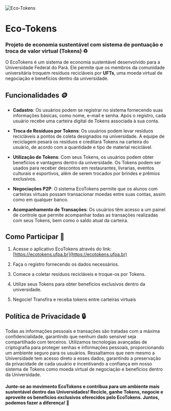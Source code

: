 <div style="border-radius: 100px">
    <img src="https://github.com/IK-R-S/eco-tokens/assets/73291742/ee836271-594c-4168-bea5-3a75d95f6948" alt="Eco-Tokens" />
</div>


# Eco-Tokens
### Projeto de economia sustentável com sistema de pontuação e troca de valor virtual (Tokens) ♻️

O EcoTokens é um sistema de economia sustentável desenvolvido para a Universidade Federal do Pará. Ele permite que os membros da comunidade universitária troquem resíduos recicláveis por **UFTs**, uma moeda virtual de negociação e benefícios dentro da universidade.

## Funcionalidades 🪙

- **Cadastro**: Os usuários podem se registrar no sistema fornecendo suas informações básicas, como nome, e-mail e senha. Após o registro, cada usuário recebe uma carteira digital de Tokens associada à sua conta.

- **Troca de Resíduos por Tokens**: Os usuários podem levar resíduos recicláveis a pontos de coleta designados na universidade. A equipe de reciclagem pesará os resíduos e creditará Tokens na carteira do usuário, de acordo com a quantidade e tipo de material reciclável.

- **Utilização de Tokens**: Com seus Tokens, os usuários podem obter benefícios e vantagens dentro da universidade. Os Tokens podem ser usados para receber descontos em restaurantes, livrarias, eventos culturais e esportivos, além de serem trocados por brindes e prêmios exclusivos.
- **Negociações P2P**: O sistema EcoTokens permite que os alunos com carteiras virtuais possam transacionar moedas entre suas contas, assim como em qualquer banco.

- **Acompanhamento de Transações**: Os usuários têm acesso a um painel de controle que permite acompanhar todas as transações realizadas com seus Tokens, bem como o saldo atual da carteira.

## Como Participar 🤝

1. Acesse o aplicativo EcoTokens através do link: [https://ecotokens.ufpa.br](https://ecotokens.ufpa.br)

2. Faça o registro fornecendo os dados necessários.

3. Comece a coletar resíduos recicláveis e troque-os por Tokens.

4. Utilize seus Tokens para obter benefícios exclusivos dentro da universidade.

5. Negocie! Transfira e receba tokens entre carteiras virtuais

## Política de Privacidade 🔒
Todas as informações pessoais e transações são tratadas com a máxima confidencialidade, garantindo que nenhum dado sensível seja compartilhado com terceiros. Utilizamos tecnologias avançadas de criptografia para proteger senhas e informações pessoais, proporcionando um ambiente seguro para os usuários. Ressaltamos que nem mesmo a Universidade tem acesso direto a esses dados, garantindo a preservação da privacidade de cada usuário e incentivando a confiança em nosso sistema de Tokens como moeda virtual de negociação e benefícios dentro da Universidade.

 
#### Junte-se ao movimento EcoTokens e contribua para um ambiente mais sustentável dentro das Universidades! Recicle, ganhe Tokens, negocie e aproveite os benefícios exclusivos oferecidos pelo EcoTokens. Juntos, podemos fazer a diferença! 🥳
